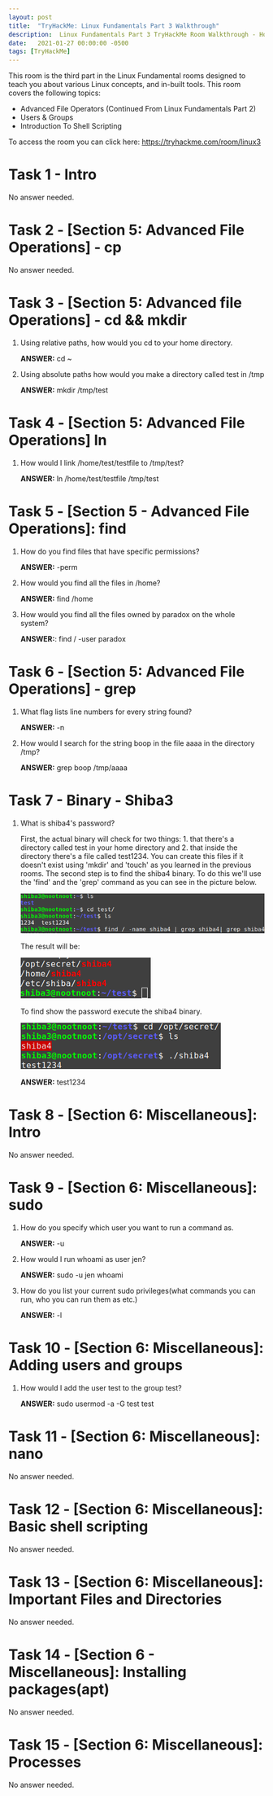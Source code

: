 ```yaml
---
layout: post
title:  "TryHackMe: Linux Fundamentals Part 3 Walkthrough"
description:  Linux Fundamentals Part 3 TryHackMe Room Walkthrough - How to solve it.
date:   2021-01-27 00:00:00 -0500
tags: [TryHackMe]
---
```

This room is the third part in the Linux Fundamental rooms designed to teach you about various Linux concepts, and in-built tools. This room covers the following topics:
* Advanced File Operators (Continued From Linux Fundamentals Part 2)
* Users & Groups
* Introduction To Shell Scripting

To access the room you can click here: <a href="https://tryhackme.com/room/linux3" target="_blank">https://tryhackme.com/room/linux3</a>

# Task 1 - Intro
No answer needed.

# Task 2 - [Section 5: Advanced File Operations] - cp
No answer needed.

# Task 3 - [Section 5: Advanced file Operations] - cd && mkdir

1. Using relative paths, how would you cd to your home directory.

    **ANSWER:** cd ~

2. Using absolute paths how would you make a directory called test in /tmp

    **ANSWER:** mkdir /tmp/test

# Task 4 - [Section 5: Advanced File Operations] ln

1. How would I link /home/test/testfile to /tmp/test?

    **ANSWER:** ln /home/test/testfile /tmp/test

# Task 5 - [Section 5 - Advanced File Operations]: find

1. How do you find files that have specific permissions?

    **ANSWER:** -perm

2. How would you find all the files in /home?

    **ANSWER:** find /home

3. How would you find all the files owned by paradox on the whole system?

    **ANSWER:**: find / -user paradox

# Task 6 - [Section 5: Advanced File Operations] - grep

1. What flag lists line numbers for every string found?

    **ANSWER:** -n

2. How would I search for the string boop in the file aaaa in the directory /tmp?

    **ANSWER:** grep boop /tmp/aaaa

# Task 7 - Binary - Shiba3

1. What is shiba4's password?

    First, the actual binary will check for two things: 1. that there's a directory called test in your home directory and 2. that inside the directory there's a file called test1234. You can create this files if it doesn't exist using 'mkdir' and 'touch' as you learned in the previous rooms.
    The second step is to find the shiba4 binary. To do this we'll use the 'find' and the 'grep' command as you can see in the picture below.

    ![Find Shiba4](/images/linux-fundamentals-part3/shiba3-1.png)

    The result will be:

    ![Find Shiba4 2](/images/linux-fundamentals-part3/shiba3-2.png)

    To find show the password execute the shiba4 binary.

    ![Shiba4 Password](/images/linux-fundamentals-part3/shiba3-3.png)

    **ANSWER:** test1234

# Task 8 - [Section 6: Miscellaneous]: Intro

No answer needed.

# Task 9 - [Section 6: Miscellaneous]: sudo

1. How do you specify which user you want to run a command as.

    **ANSWER:** -u

2. How would I run whoami as user jen?

    **ANSWER:** sudo -u jen whoami

3. How do you list your current sudo privileges(what commands you can run, who you can run them as etc.) 

    **ANSWER:** -l

# Task 10 - [Section 6: Miscellaneous]: Adding users and groups

1. How would I add the user test to the group test?

    **ANSWER:** sudo usermod -a -G test test

# Task 11 - [Section 6: Miscellaneous]: nano

No answer needed.

# Task 12 - [Section 6: Miscellaneous]: Basic shell scripting

No answer needed.

# Task 13 - [Section 6: Miscellaneous]: Important Files and Directories

No answer needed.

# Task 14 - [Section 6 - Miscellaneous]: Installing packages(apt)

No answer needed.

# Task 15 - [Section 6: Miscellaneous]: Processes
No answer needed.